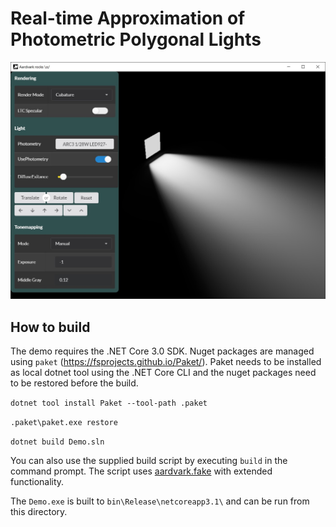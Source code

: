 # Real-time Approximation of Photometric Polygonal Lights

![Screenshot](screenshot.jpg)

## How to build

The demo requires the .NET Core 3.0 SDK. Nuget packages are managed using `paket` (https://fsprojects.github.io/Paket/). Paket needs to be installed as local dotnet tool using the .NET Core CLI and the nuget packages need to be restored before the build.

`dotnet tool install Paket --tool-path .paket`

`.paket\paket.exe restore`

`dotnet build Demo.sln`

You can also use the supplied build script by executing `build` in the command prompt. The script uses [aardvark.fake](https://github.com/aardvark-platform/aardvark.fake) with extended functionality.

The `Demo.exe` is built to `bin\Release\netcoreapp3.1\` and can be run from this directory.
